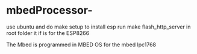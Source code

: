 # mbedProcessor-

use ubuntu and do make setup
to install esp run make flash_http_server in root folder
it if is for the ESP8266


The Mbed is programmed in MBED OS for the mbed lpc1768
